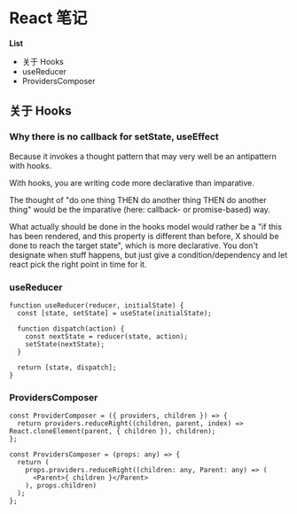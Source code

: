 # React 笔记



**List**

* 关于 Hooks
* useReducer
* ProvidersComposer



## 关于 Hooks


### Why there is no callback for setState, useEffect

Because it invokes a thought pattern that may very well be an antipattern with hooks.

With hooks, you are writing code more declarative than imparative.

The thought of "do one thing THEN do another thing THEN do another thing" would be the imparative (here: callback- or promise-based) way.

What actually should be done in the hooks model would rather be a "if this has been rendered, and this property is different than before, X should be done to reach the target state", which is more declarative. You don't designate when stuff happens, but just give a condition/dependency and let react pick the right point in time for it.


### useReducer

```
function useReducer(reducer, initialState) {
  const [state, setState] = useState(initialState);

  function dispatch(action) {
    const nextState = reducer(state, action);
    setState(nextState);
  }

  return [state, dispatch];
}
```

### ProvidersComposer

```
const ProviderComposer = ({ providers, children }) => {
  return providers.reduceRight((children, parent, index) => React.cloneElement(parent, { children }), children);
};

const ProvidersComposer = (props: any) => {
  return (
    props.providers.reduceRight((children: any, Parent: any) => (
      <Parent>{ children }</Parent>
    ), props.children)
  );
};
```